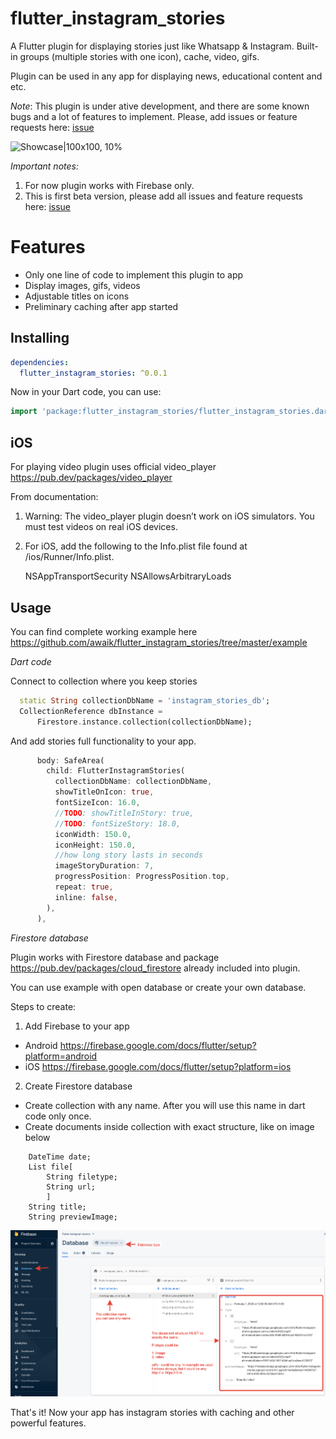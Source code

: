 # flutter_instagram_stories

A Flutter plugin for displaying stories just like Whatsapp & Instagram. Built-in groups (multiple stories with one icon), cache, video, gifs.

Plugin can be used in any app for displaying news, educational content and etc.


*Note*: This plugin is under ative development, and there are some known bugs and a lot of features to implement. Please, add issues or feature requests here: [issue](https://github.com/awaik/flutter_instagram_stories/issues)



![Showcase|100x100, 10%](example/lib/showcase1.gif)

*Important notes:*

1. For now plugin works with Firebase only.
2. This is first beta version, please add all issues and feature requests here: [issue](https://github.com/awaik/flutter_instagram_stories/issues)


# Features

* Only one line of code to implement this plugin to app
* Display images, gifs, videos
* Adjustable titles on icons
* Preliminary caching after app started

## Installing

```yaml
dependencies:
  flutter_instagram_stories: ^0.0.1
```

Now in your Dart code, you can use:

```dart
import 'package:flutter_instagram_stories/flutter_instagram_stories.dart';
```

## iOS

For playing video plugin uses official video_player https://pub.dev/packages/video_player

From documentation:

1.  Warning: The video_player plugin doesn’t work on iOS simulators. You must test videos on real iOS devices.

2. For iOS, add the following to the Info.plist file found at <project root>/ios/Runner/Info.plist.

	<key>NSAppTransportSecurity</key>
    <dict>
      <key>NSAllowsArbitraryLoads</key>
      <true/>
    </dict>

## Usage


You can find complete working example here https://github.com/awaik/flutter_instagram_stories/tree/master/example

*Dart code*

Connect to collection where you keep stories

```dart
  static String collectionDbName = 'instagram_stories_db';
  CollectionReference dbInstance =
      Firestore.instance.collection(collectionDbName);
```

And add stories full functionality to your app.

```dart
      body: SafeArea(
        child: FlutterInstagramStories(
          collectionDbName: collectionDbName,
          showTitleOnIcon: true,
          fontSizeIcon: 16.0,
          //TODO: showTitleInStory: true,
          //TODO: fontSizeStory: 18.0,
          iconWidth: 150.0,
          iconHeight: 150.0,
          //how long story lasts in seconds
          imageStoryDuration: 7,
          progressPosition: ProgressPosition.top,
          repeat: true,
          inline: false,
        ),
      ),
```

*Firestore database*

Plugin works with Firestore database and package https://pub.dev/packages/cloud_firestore already included into plugin.

You can use example with open database or create your own database.

Steps to create:

1. Add Firebase to your app

- Android https://firebase.google.com/docs/flutter/setup?platform=android
- iOS https://firebase.google.com/docs/flutter/setup?platform=ios

2. Create Firestore database

- Create collection with any name. After you will use this name in dart code only once.
- Create documents inside collection with exact structure, like on image below


```
    DateTime date;
    List file[
        String filetype;
        String url;
        ]
    String title;
    String previewImage;
```

![Showcase|100x100, 10%](example/lib/collection_structure.png)

That's it! Now your app has instagram stories with caching and other powerful features.



